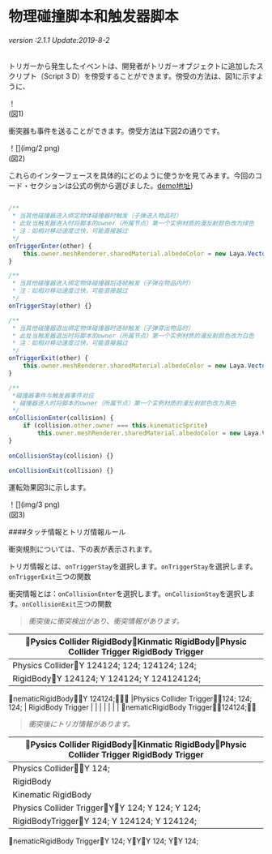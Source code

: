 # 物理碰撞脚本和触发器脚本

###### *version :2.1.1   Update:2019-8-2*

トリガーから発生したイベントは、開発者がトリガーオブジェクトに追加したスクリプト（Script 3 D）を傍受することができます。傍受の方法は、図1に示すように、

！[](img/1.png)<br/>(図1)

衝突器も事件を送ることができます。傍受方法は下図2の通りです。

！[](img/2 png)<br/>(図2)

これらのインターフェースを具体的にどのように使うかを見てみます。今回のコード・セクションは公式の例から選びました。[demo地址](https://layaair.ldc.layabox.com/demo2/?language=ch&category=3d&group=Physics3D&name=PhysicsWorld_TriggerAndCollisionEvent))


```javascript

/**
 * 当其他碰撞器进入绑定物体碰撞器时触发（子弹进入物品时）
 * 此处当触发器进入时将脚本的owner（所属节点）第一个实例材质的漫反射颜色改为绿色
 * 注：如相对移动速度过快，可能直接越过
 */
onTriggerEnter(other) {
	this.owner.meshRenderer.sharedMaterial.albedoColor = new Laya.Vector4(0.0, 1.0, 0.0, 1.0);
}

/**
 * 当其他碰撞器进入绑定物体碰撞器后逐帧触发（子弹在物品内时）
 * 注：如相对移动速度过快，可能直接越过
 */	
onTriggerStay(other) {}

/**
 * 当其他碰撞器退出绑定物体碰撞器时逐帧触发（子弹穿出物品时）
 * 此处当触发器退出时将脚本的owner（所属节点）第一个实例材质的漫反射颜色改为白色
 * 注：如相对移动速度过快，可能直接越过
 */	
onTriggerExit(other) {
	this.owner.meshRenderer.sharedMaterial.albedoColor = new Laya.Vector4(1.0, 1.0, 1.0, 1.0);
}

/**
 *碰撞器事件与触发器事件对应
 * 碰撞器进入时将脚本的owner（所属节点）第一个实例材质的漫反射颜色改为黑色
 */
onCollisionEnter(collision) {
	if (collision.other.owner === this.kinematicSprite)
		this.owner.meshRenderer.sharedMaterial.albedoColor = new Laya.Vector4(0.0, 0.0, 0.0, 1.0);
}
	
onCollisionStay(collision) {}
	
onCollisionExit(collision) {}

```


運転効果図3に示します。

！[](img/3 png)<br/>(図3)



####タッチ情報とトリガ情報ルール

衝突規則については、下の表が表示されます。

トリガ情報とは、`onTriggerStay`を選択します。`onTriggerStay`を選択します。`onTriggerExit`三つの関数

衝突情報とは：`onCollisionEnter`を選択します。`onCollisionStay`を選択します。`onCollisionExit`三つの関数

>*衝突後に衝突検出があり、衝突情報があります。*

|𞓜Pysics Collider RigidBody𞓜Kinmatic RigidBody𞓜Physic Collider Trigger RigidBody Trigger
|---------------------------------------------------------------------------------------------------------------------------------|
|Physics Collider𞓜Y 124124; 124; 124124; 124;
|RigidBody𞓜Y 124124; Y 124124; Y 124124124;
𞓜nematicRigidBody𞓜𞓜Y 124124;𞓜𞓜𞓜
|Physics Collider Trigger𞓜𞓜124; 124; 124;
| RigidBody Trigger           |                 |           |                     |                         |                   |                             |
𞓜nematicRigidBody Trigger𞓜𞓜124124;𞓜𞓜

>*衝突後にトリガ情報があります。*

|𞓜Pysics Collider RigidBody𞓜Kinmatic RigidBody𞓜Physic Collider Trigger RigidBody Trigger
|---------------------------------------------------------------------------------------------------------------------------------|
|Physics Collider𞓜𞓜Y 124;
| RigidBody                   |                 |           |                     | Y                       | Y                 | Y                           |
| Kinematic RigidBody         |                 |           |                     | Y                       | Y                 | Y                           |
|Physics Collider Trigger𞓜Y𞓜Y 124; Y 124; Y 124;
|RigidBodyTrigger𞓜Y 124; Y 124124; Y 124124;
𞓜nematicRigidBody Trigger𞓜Y 124; Y𞓜Y𞓜Y 124; Y𞓜Y 124;

